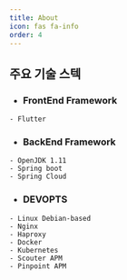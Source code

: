 ```yaml
---
title: About
icon: fas fa-info
order: 4
---
```


## 주요 기술 스텍

- ### FrontEnd Framework
```
- Flutter
```

- ### BackEnd Framework
```
- OpenJDK 1.11
- Spring boot
- Spring Cloud
```

- ### DEVOPTS
```
- Linux Debian-based
- Nginx
- Haproxy
- Docker
- Kubernetes
- Scouter APM
- Pinpoint APM
```
